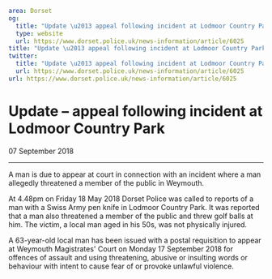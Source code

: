 ```yaml
area: Dorset
og:
  title: "Update \u2013 appeal following incident at Lodmoor Country Park"
  type: website
  url: https://www.dorset.police.uk/news-information/article/6025
title: "Update \u2013 appeal following incident at Lodmoor Country Park |"
twitter:
  title: "Update \u2013 appeal following incident at Lodmoor Country Park"
  url: https://www.dorset.police.uk/news-information/article/6025
url: https://www.dorset.police.uk/news-information/article/6025
```

# Update – appeal following incident at Lodmoor Country Park

07 September 2018

* * *

A man is due to appear at court in connection with an incident where a man allegedly threatened a member of the public in Weymouth.

At 4.48pm on Friday 18 May 2018 Dorset Police was called to reports of a man with a Swiss Army pen knife in Lodmoor Country Park. It was reported that a man also threatened a member of the public and threw golf balls at him. The victim, a local man aged in his 50s, was not physically injured.

A 63-year-old local man has been issued with a postal requisition to appear at Weymouth Magistrates' Court on Monday 17 September 2018 for offences of assault and using threatening, abusive or insulting words or behaviour with intent to cause fear of or provoke unlawful violence.
